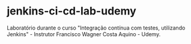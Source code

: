 # jenkins-ci-cd-lab-udemy
Laboratório durante o curso "Integração contínua com testes, utilizando Jenkins" - Instrutor Francisco Wagner Costa Aquino - Udemy.
